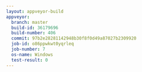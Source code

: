 ```yaml
---
layout: appveyor-build
appveyor:
  branch: master
  build-id: 36179696
  build-number: 406
  commit: 97b2e28281142948b30f8f0d49a87027b2309920
  job-id: o86ppwkwt0yqrleq
  job-number: 7
  os-name: Windows
  test-result: 0
---
```


